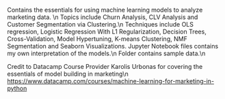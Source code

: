 Contains the essentials for using machine learning models to analyze marketing data. \n
Topics include Churn Analysis, CLV Analysis and Customer Segmentation via Clustering.\n
Techniques include OLS regression, Logistic Regression With L1 Regularization, Decision Trees, Cross-Validation, Model Hypertuning, K-means Clustering, NMF Segmentation and Seaborn Visualizations.
Jupyter Notebook files contains my own interpretation of the models.\n
Folder contains sample data.\n

Credit to Datacamp Course Provider Karolis Urbonas for covering the essentials of model building in marketing\n
https://www.datacamp.com/courses/machine-learning-for-marketing-in-python
